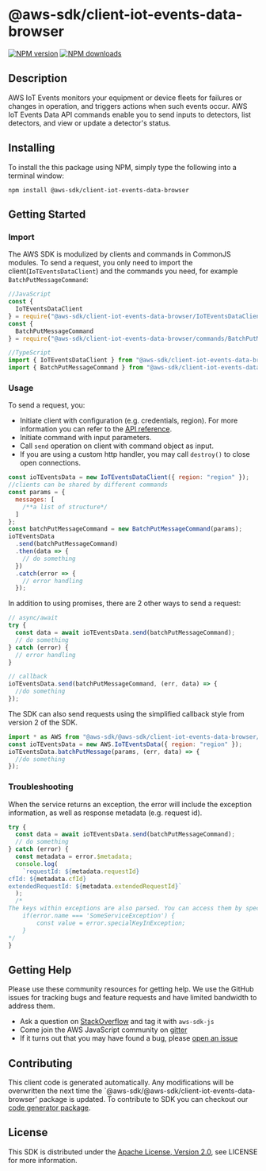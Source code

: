 # @aws-sdk/client-iot-events-data-browser

[![NPM version](https://img.shields.io/npm/v/@aws-sdk/client-iot-events-data-browser/preview.svg)](https://www.npmjs.com/package/@aws-sdk/client-iot-events-data-browser)
[![NPM downloads](https://img.shields.io/npm/dm/@aws-sdk/client-iot-events-data-browser.svg)](https://www.npmjs.com/package/@aws-sdk/client-iot-events-data-browser)

## Description

<p>AWS IoT Events monitors your equipment or device fleets for failures or changes in operation, and triggers actions when such events occur. AWS IoT Events Data API commands enable you to send inputs to detectors, list detectors, and view or update a detector's status.</p>

## Installing

To install the this package using NPM, simply type the following into a terminal window:

```
npm install @aws-sdk/client-iot-events-data-browser
```

## Getting Started

### Import

The AWS SDK is modulized by clients and commands in CommonJS modules. To send a request, you only need to import the client(`IoTEventsDataClient`) and the commands you need, for example `BatchPutMessageCommand`:

```javascript
//JavaScript
const {
  IoTEventsDataClient
} = require("@aws-sdk/client-iot-events-data-browser/IoTEventsDataClient");
const {
  BatchPutMessageCommand
} = require("@aws-sdk/client-iot-events-data-browser/commands/BatchPutMessageCommand");
```

```javascript
//TypeScript
import { IoTEventsDataClient } from "@aws-sdk/client-iot-events-data-browser/IoTEventsDataClient";
import { BatchPutMessageCommand } from "@aws-sdk/client-iot-events-data-browser/commands/BatchPutMessageCommand";
```

### Usage

To send a request, you:

- Initiate client with configuration (e.g. credentials, region). For more information you can refer to the [API reference][].
- Initiate command with input parameters.
- Call `send` operation on client with command object as input.
- If you are using a custom http handler, you may call `destroy()` to close open connections.

```javascript
const ioTEventsData = new IoTEventsDataClient({ region: "region" });
//clients can be shared by different commands
const params = {
  messages: [
    /**a list of structure*/
  ]
};
const batchPutMessageCommand = new BatchPutMessageCommand(params);
ioTEventsData
  .send(batchPutMessageCommand)
  .then(data => {
    // do something
  })
  .catch(error => {
    // error handling
  });
```

In addition to using promises, there are 2 other ways to send a request:

```javascript
// async/await
try {
  const data = await ioTEventsData.send(batchPutMessageCommand);
  // do something
} catch (error) {
  // error handling
}
```

```javascript
// callback
ioTEventsData.send(batchPutMessageCommand, (err, data) => {
  //do something
});
```

The SDK can also send requests using the simplified callback style from version 2 of the SDK.

```javascript
import * as AWS from "@aws-sdk/@aws-sdk/client-iot-events-data-browser/IoTEventsData";
const ioTEventsData = new AWS.IoTEventsData({ region: "region" });
ioTEventsData.batchPutMessage(params, (err, data) => {
  //do something
});
```

### Troubleshooting

When the service returns an exception, the error will include the exception information, as well as response metadata (e.g. request id).

```javascript
try {
  const data = await ioTEventsData.send(batchPutMessageCommand);
  // do something
} catch (error) {
  const metadata = error.$metadata;
  console.log(
    `requestId: ${metadata.requestId}
cfId: ${metadata.cfId}
extendedRequestId: ${metadata.extendedRequestId}`
  );
  /*
The keys within exceptions are also parsed. You can access them by specifying exception names:
    if(error.name === 'SomeServiceException') {
        const value = error.specialKeyInException;
    }
*/
}
```

## Getting Help

Please use these community resources for getting help. We use the GitHub issues for tracking bugs and feature requests and have limited bandwidth to address them.

- Ask a question on [StackOverflow](https://stackoverflow.com/questions/tagged/aws-sdk-js) and tag it with `aws-sdk-js`
- Come join the AWS JavaScript community on [gitter](https://gitter.im/aws/aws-sdk-js-v3)
- If it turns out that you may have found a bug, please [open an issue](https://github.com/aws/aws-sdk-js-v3/issues)

## Contributing

This client code is generated automatically. Any modifications will be overwritten the next time the `@aws-sdk/@aws-sdk/client-iot-events-data-browser' package is updated. To contribute to SDK you can checkout our [code generator package][].

## License

This SDK is distributed under the
[Apache License, Version 2.0](http://www.apache.org/licenses/LICENSE-2.0),
see LICENSE for more information.

[code generator package]: https://github.com/aws/aws-sdk-js-v3/tree/master/packages/service-types-generator
[api reference]: https://docs.aws.amazon.com/AWSJavaScriptSDK/latest/
